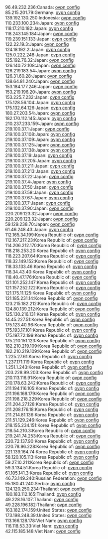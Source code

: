 96.49.232.236:Canada: [ovpn config](vpn/96_49_232_236.ovpn)  
85.215.201.79:Germany: [ovpn config](vpn/85_215_201_79.ovpn)  
139.192.130.250:Indonesia: [ovpn config](vpn/139_192_130_250.ovpn)  
110.233.100.234:Japan: [ovpn config](vpn/110_233_100_234.ovpn)  
118.17.210.182:Japan: [ovpn config](vpn/118_17_210_182.ovpn)  
118.243.145.184:Japan: [ovpn config](vpn/118_243_145_184.ovpn)  
119.239.151.133:Japan: [ovpn config](vpn/119_239_151_133.ovpn)  
122.22.19.3:Japan: [ovpn config](vpn/122_22_19_3.ovpn)  
124.18.192.2:Japan: [ovpn config](vpn/124_18_192_2.ovpn)  
125.0.222.248:Japan: [ovpn config](vpn/125_0_222_248.ovpn)  
125.192.76.32:Japan: [ovpn config](vpn/125_192_76_32.ovpn)  
126.140.72.108:Japan: [ovpn config](vpn/126_140_72_108.ovpn)  
126.219.183.54:Japan: [ovpn config](vpn/126_219_183_54.ovpn)  
126.31.60.28:Japan: [ovpn config](vpn/126_31_60_28.ovpn)  
138.64.81.240:Japan: [ovpn config](vpn/138_64_81_240.ovpn)  
153.184.177.246:Japan: [ovpn config](vpn/153_184_177_246.ovpn)  
153.219.196.20:Japan: [ovpn config](vpn/153_219_196_20.ovpn)  
153.225.7.232:Japan: [ovpn config](vpn/153_225_7_232.ovpn)  
175.128.56.104:Japan: [ovpn config](vpn/175_128_56_104.ovpn)  
175.132.64.126:Japan: [ovpn config](vpn/175_132_64_126.ovpn)  
180.27.203.54:Japan: [ovpn config](vpn/180_27_203_54.ovpn)  
182.170.112.145:Japan: [ovpn config](vpn/182_170_112_145.ovpn)  
210.237.233.159:Japan: [ovpn config](vpn/210_237_233_159.ovpn)  
219.100.37.1:Japan: [ovpn config](vpn/219_100_37_1.ovpn)  
219.100.37.108:Japan: [ovpn config](vpn/219_100_37_108.ovpn)  
219.100.37.109:Japan: [ovpn config](vpn/219_100_37_109.ovpn)  
219.100.37.125:Japan: [ovpn config](vpn/219_100_37_125.ovpn)  
219.100.37.138:Japan: [ovpn config](vpn/219_100_37_138.ovpn)  
219.100.37.19:Japan: [ovpn config](vpn/219_100_37_19.ovpn)  
219.100.37.205:Japan: [ovpn config](vpn/219_100_37_205.ovpn)  
219.100.37.211:Japan: [ovpn config](vpn/219_100_37_211.ovpn)  
219.100.37.213:Japan: [ovpn config](vpn/219_100_37_213.ovpn)  
219.100.37.22:Japan: [ovpn config](vpn/219_100_37_22.ovpn)  
219.100.37.4:Japan: [ovpn config](vpn/219_100_37_4.ovpn)  
219.100.37.50:Japan: [ovpn config](vpn/219_100_37_50.ovpn)  
219.100.37.58:Japan: [ovpn config](vpn/219_100_37_58.ovpn)  
219.100.37.67:Japan: [ovpn config](vpn/219_100_37_67.ovpn)  
219.100.37.7:Japan: [ovpn config](vpn/219_100_37_7.ovpn)  
219.100.37.90:Japan: [ovpn config](vpn/219_100_37_90.ovpn)  
220.209.123.32:Japan: [ovpn config](vpn/220_209_123_32.ovpn)  
220.209.123.32:Japan: [ovpn config](vpn/220_209_123_32.ovpn)  
59.129.238.70:Japan: [ovpn config](vpn/59_129_238_70.ovpn)  
61.46.248.43:Japan: [ovpn config](vpn/61_46_248_43.ovpn)  
112.165.34.199:Korea Republic of: [ovpn config](vpn/112_165_34_199.ovpn)  
112.167.217.23:Korea Republic of: [ovpn config](vpn/112_167_217_23.ovpn)  
114.206.212.170:Korea Republic of: [ovpn config](vpn/114_206_212_170.ovpn)  
118.218.253.20:Korea Republic of: [ovpn config](vpn/118_218_253_20.ovpn)  
118.223.207.64:Korea Republic of: [ovpn config](vpn/118_223_207_64.ovpn)  
118.32.149.152:Korea Republic of: [ovpn config](vpn/118_32_149_152.ovpn)  
118.33.133.46:Korea Republic of: [ovpn config](vpn/118_33_133_46.ovpn)  
118.34.43.40:Korea Republic of: [ovpn config](vpn/118_34_43_40.ovpn)  
118.40.47.176:Korea Republic of: [ovpn config](vpn/118_40_47_176.ovpn)  
121.101.252.147:Korea Republic of: [ovpn config](vpn/121_101_252_147.ovpn)  
121.157.252.122:Korea Republic of: [ovpn config](vpn/121_157_252_122.ovpn)  
121.175.11.125:Korea Republic of: [ovpn config](vpn/121_175_11_125.ovpn)  
121.185.231.14:Korea Republic of: [ovpn config](vpn/121_185_231_14.ovpn)  
123.215.182.212:Korea Republic of: [ovpn config](vpn/123_215_182_212.ovpn)  
124.80.139.212:Korea Republic of: [ovpn config](vpn/124_80_139_212.ovpn)  
125.130.216.131:Korea Republic of: [ovpn config](vpn/125_130_216_131.ovpn)  
14.45.227.51:Korea Republic of: [ovpn config](vpn/14_45_227_51.ovpn)  
175.123.40.96:Korea Republic of: [ovpn config](vpn/175_123_40_96.ovpn)  
175.193.17.101:Korea Republic of: [ovpn config](vpn/175_193_17_101.ovpn)  
175.197.72.199:Korea Republic of: [ovpn config](vpn/175_197_72_199.ovpn)  
175.210.151.123:Korea Republic of: [ovpn config](vpn/175_210_151_123.ovpn)  
182.210.219.109:Korea Republic of: [ovpn config](vpn/182_210_219_109.ovpn)  
182.210.219.109:Korea Republic of: [ovpn config](vpn/182_210_219_109.ovpn)  
1.225.27.61:Korea Republic of: [ovpn config](vpn/1_225_27_61.ovpn)  
1.237.171.119:Korea Republic of: [ovpn config](vpn/1_237_171_119.ovpn)  
1.251.1.243:Korea Republic of: [ovpn config](vpn/1_251_1_243.ovpn)  
203.228.99.203:Korea Republic of: [ovpn config](vpn/203_228_99_203.ovpn)  
210.113.116.91:Korea Republic of: [ovpn config](vpn/210_113_116_91.ovpn)  
210.178.63.242:Korea Republic of: [ovpn config](vpn/210_178_63_242.ovpn)  
211.194.116.105:Korea Republic of: [ovpn config](vpn/211_194_116_105.ovpn)  
211.196.168.179:Korea Republic of: [ovpn config](vpn/211_196_168_179.ovpn)  
211.198.218.229:Korea Republic of: [ovpn config](vpn/211_198_218_229.ovpn)  
211.204.27.128:Korea Republic of: [ovpn config](vpn/211_204_27_128.ovpn)  
211.208.176.18:Korea Republic of: [ovpn config](vpn/211_208_176_18.ovpn)  
211.214.81.136:Korea Republic of: [ovpn config](vpn/211_214_81_136.ovpn)  
211.51.129.246:Korea Republic of: [ovpn config](vpn/211_51_129_246.ovpn)  
218.155.234.151:Korea Republic of: [ovpn config](vpn/218_155_234_151.ovpn)  
218.54.210.3:Korea Republic of: [ovpn config](vpn/218_54_210_3.ovpn)  
219.241.74.253:Korea Republic of: [ovpn config](vpn/219_241_74_253.ovpn)  
220.72.137.90:Korea Republic of: [ovpn config](vpn/220_72_137_90.ovpn)  
220.78.96.228:Korea Republic of: [ovpn config](vpn/220_78_96_228.ovpn)  
221.139.164.74:Korea Republic of: [ovpn config](vpn/221_139_164_74.ovpn)  
58.120.105.113:Korea Republic of: [ovpn config](vpn/58_120_105_113.ovpn)  
59.27.10.211:Korea Republic of: [ovpn config](vpn/59_27_10_211.ovpn)  
59.3.134.51:Korea Republic of: [ovpn config](vpn/59_3_134_51.ovpn)  
61.105.141.3:Korea Republic of: [ovpn config](vpn/61_105_141_3.ovpn)  
46.73.149.240:Russian Federation: [ovpn config](vpn/46_73_149_240.ovpn)  
95.180.41.240:Serbia: [ovpn config](vpn/95_180_41_240.ovpn)  
124.120.250.234:Thailand: [ovpn config](vpn/124_120_250_234.ovpn)  
180.183.112.165:Thailand: [ovpn config](vpn/180_183_112_165.ovpn)  
49.228.16.107:Thailand: [ovpn config](vpn/49_228_16_107.ovpn)  
49.228.196.182:Thailand: [ovpn config](vpn/49_228_196_182.ovpn)  
163.182.174.159:United States: [ovpn config](vpn/163_182_174_159.ovpn)  
173.198.248.39:United States: [ovpn config](vpn/173_198_248_39.ovpn)  
113.166.128.178:Viet Nam: [ovpn config](vpn/113_166_128_178.ovpn)  
116.118.53.33:Viet Nam: [ovpn config](vpn/116_118_53_33.ovpn)  
42.115.185.148:Viet Nam: [ovpn config](vpn/42_115_185_148.ovpn)  
